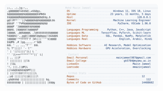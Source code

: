 <picture>
  <source srcset="https://raw.githubusercontent.com/mmazinjameel/mmazinjameel/main/dark_mode.svg?v=1760112777" media="(prefers-color-scheme: dark)">
  <img src="https://raw.githubusercontent.com/mmazinjameel/mmazinjameel/main/light_mode.svg?v=1760112777">
</picture>
